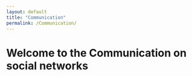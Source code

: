 ```yaml
---
layout: default
title: "Communication"
permalink: /Communication/
---
```

# Welcome to the Communication on social networks

